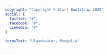 ```yaml
---
copyright: "Copyright © Start Bootstrap 2020"
social: {
  twitter: "#",
  facebook: "#",
  Linkedin: "#"
}

termsText: "Ulaanbaatar, Mongolia"

---
```


